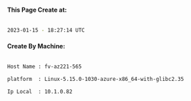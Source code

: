 
   
#### This Page Create at:

```bash

2023-01-15 - 18:27:14 UTC

```

#### Create By Machine:

```bash

Host Name : fv-az221-565

platform  : Linux-5.15.0-1030-azure-x86_64-with-glibc2.35

Ip Local  : 10.1.0.82

```

